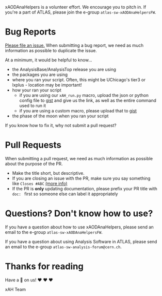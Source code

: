 xAODAnaHelpers is a volunteer effort. We encourage you to pitch in. If you're a part of ATLAS, please join the e-group `atlas-sw-xAODAnaHelpersFW`.

# Bug Reports

[Please file an issue.](https://github.com/UCATLAS/xAODAnaHelpers/issues/new) When submitting a bug report, we need as much information as possible to duplicate the issue.

At a minimum, it would be helpful to know...
* the AnalysisBase/AnalysisTop release you are using
* the packages you are using
* where you ran your script. Often, this might be UChicago's tier3 or lxplus - location may be important!
* how your ran your script
  * if you are using our `xAH_run.py` macro, upload the json or python config file to [gist](https://gist.github.com) and give us the link, as well as the entire command used to run it
  * if you are using a custom macro, please upload that to [gist](https://gist.github.com)
* the phase of the moon when you ran your script

If you know how to fix it, why not submit a pull request?

# Pull Requests

When submitting a pull request, we need as much information as possible about the purpose of the PR.

* Make the title short, but descriptive.
* If you are closing an issue with the PR, make sure you say something like `Closes #ABC` [(more info)](https://github.com/blog/1506-closing-issues-via-pull-requests)
* If the PR is **only** updating documentation, please prefix your PR title with `doc: ` first so someone else can label it appropriately

# Questions? Don't know how to use?

If you have a question about how to use xAODAnaHelpers, please send an email to the e-group `atlas-sw-xAODAnaHelpersFW`.

If you have a question about using Analysis Software in ATLAS, please send an email to the e-group `atlas-sw-analysis-forum@cern.ch`.

# Thanks for reading

Have a :beer: on us! :heart: :heart: :heart:

xAH Team
